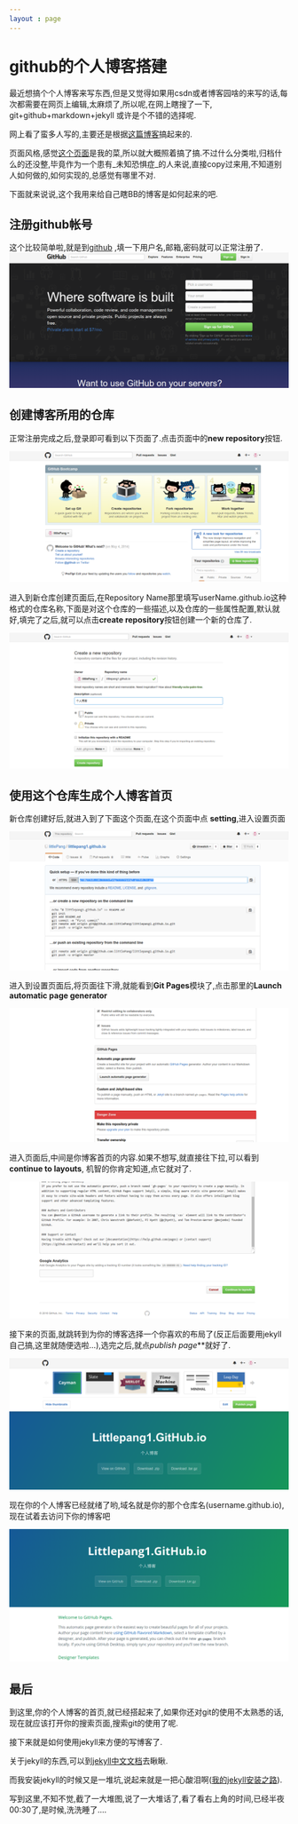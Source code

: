 ```yaml
---
layout : page
---
```

# github的个人博客搭建

最近想搞个个人博客来写东西,但是又觉得如果用csdn或者博客园啥的来写的话,每次都需要在网页上编辑,太麻烦了,所以呢,在网上瞎搜了一下, git+github+markdown+jekyll 或许是个不错的选择呢.

网上看了蛮多人写的,主要还是根据[这篇博客](http://www.ruanyifeng.com/blog/2012/08/blogging_with_jekyll.html)搞起来的.

页面风格,感觉[这个页面](http://minixalpha.github.io/)是我的菜,所以就大概照着搞了搞.不过什么分类啦,归档什么的还没整,毕竟作为一个患有_未知恐惧症_的人来说,直接copy过来用,不知道别人如何做的,如何实现的,总感觉有哪里不对.

下面就来说说,这个我用来给自己瞎BB的博客是如何起来的吧.


## 注册github帐号

这个比较简单啦,就是到[github](https://github.com/littlePang/littlePang.github.io)
,填一下用户名,邮箱,密码就可以正常注册了.
![图片](/assets/picture/1.png)

## 创建博客所用的仓库

 正常注册完成之后,登录即可看到以下页面了.点击页面中的**new repository**按钮.

![](/assets/picture/2.png)

进入到新仓库创建页面后,在Repository Name那里填写userName.github.io这种格式的仓库名称,下面是对这个仓库的一些描述,以及仓库的一些属性配置,默认就好,填完了之后,就可以点击**create repository**按钮创建一个新的仓库了.

![](/assets/picture/3.png)

## 使用这个仓库生成个人博客首页

新仓库创建好后,就进入到了下面这个页面,在这个页面中点 **setting**,进入设置页面

![](/assets/picture/4.png)

进入到设置页面后,将页面往下滑,就能看到**Git Pages**模块了,点击那里的**Launch automatic page generator**

![](/assets/picture/5.png)

进入页面后,中间是你博客首页的内容.如果不想写,就直接往下拉,可以看到**continue to layouts**, 机智的你肯定知道,点它就对了.

![](/assets/picture/6.png)

接下来的页面,就跳转到为你的博客选择一个你喜欢的布局了(反正后面要用jekyll自己搞,这里就随便选啦...),选完之后,就点*publish page***就好了.

![](/assets/picture/7.png)

现在你的个人博客已经就绪了哟,域名就是你的那个仓库名(username.github.io),
现在试着去访问下你的博客吧

![](/assets/picture/8.png)

## 最后
到这里,你的个人博客的首页,就已经搭起来了,如果你还对git的使用不太熟悉的话,现在就应该打开你的搜索页面,搜索git的使用了呢.

接下来就是如何使用jekyll来方便的写博客了.

关于jekyll的东西,可以到[jekyll中文文档](http://jekyllcn.com/)去瞅瞅.

而我安装jekyll的时候又是一堆坑,说起来就是一把心酸泪啊([我的jekyll安装之路]()).

写到这里,不知不觉,截了一大堆图,说了一大堆话了,看了看右上角的时间,已经半夜00:30了,是时候,洗洗睡了....
